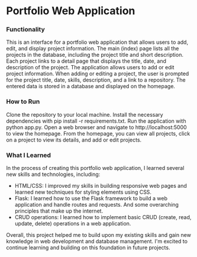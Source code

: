 # Portfolio Web Application

### Functionality
This is an interface for a portfolio web application that allows users to add, edit, and display project information. 
The main (index) page lists all the projects in the database, including the project title and short description. 
Each project links to a detail page that displays the title, date, and description of the project.
The application allows users to add or edit project information. 
When adding or editing a project, the user is prompted for the project title, date, skills, description, and a link to a repository. 
The entered data is stored in a database and displayed on the homepage.


### How to Run
Clone the repository to your local machine.
Install the necessary dependencies with pip install -r requirements.txt.
Run the application with python app.py.
Open a web browser and navigate to http://localhost:5000 to view the homepage.
From the homepage, you can view all projects, click on a project to view its details, and add or edit projects.

### What I Learned
In the process of creating this portfolio web application, I learned several new skills and technologies, including:

- HTML/CSS: I improved my skills in building responsive web pages and learned new techniques for styling elements using CSS.
- Flask: I learned how to use the Flask framework to build a web application and handle routes and requests. And some overarching principles that make up the internet.
- CRUD operations: I learned how to implement basic CRUD (create, read, update, delete) operations in a web application.

Overall, this project helped me to build upon my existing skills and gain new knowledge in web development and database management. I'm excited to continue learning and building on this foundation in future projects.
